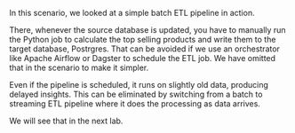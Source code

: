 In this scenario, we looked at a simple batch ETL pipeline in action. 

There, whenever the source database is updated, you have to manually run the Python job to calculate the top selling products and write them to the target database, Postrgres. That can be avoided if we use an orchestrator like Apache Airflow or Dagster to schedule the ETL job. We have omitted that in the scenario to make it simpler.

Even if the pipeline is scheduled, it runs on slightly old data, producing delayed insights. This can be eliminated by switching from a batch to streaming ETL pipeline where it does the processing as data arrives. 

We will see that in the next lab.